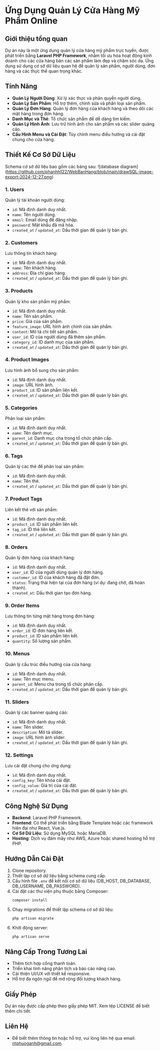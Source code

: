 # Ứng Dụng Quản Lý Cửa Hàng Mỹ Phẩm Online

## Giới thiệu tổng quan
Dự án này là một ứng dụng quản lý cửa hàng mỹ phẩm trực tuyến, được phát triển bằng **Laravel PHP Framework**, nhằm tối ưu hóa hoạt động kinh doanh cho các cửa hàng bán các sản phẩm làm đẹp và chăm sóc da. Ứng dụng sử dụng cơ sở dữ liệu quan hệ để quản lý sản phẩm, người dùng, đơn hàng và các thực thể quan trọng khác.

## Tính Năng
- **Quản Lý Người Dùng**: Xử lý xác thực và phân quyền người dùng.
- **Quản Lý Sản Phẩm**: Hỗ trợ thêm, chỉnh sửa và phân loại sản phẩm.
- **Quản Lý Đơn Hàng**: Quản lý đơn hàng của khách hàng và theo dõi các mặt hàng trong đơn hàng.
- **Danh Mục và Thẻ**: Tổ chức sản phẩm để dễ dàng tìm kiếm.
- **Quản Lý Hình Ảnh**: Lưu trữ hình ảnh cho sản phẩm và các slider quảng cáo.
- **Cấu Hình Menu và Cài Đặt**: Tùy chỉnh menu điều hướng và cài đặt chung cho cửa hàng.

## Thiết Kế Cơ Sở Dữ Liệu
Schema cơ sở dữ liệu bao gồm các bảng sau:
![database diagram] (https://github.com/phanhh122/WebBanHang/blob/main/drawSQL-image-export-2024-12-27.png)

### 1. **Users**
Quản lý tài khoản người dùng:
- `id`: Mã định danh duy nhất.
- `name`: Tên người dùng.
- `email`: Email dùng để đăng nhập.
- `password`: Mật khẩu đã mã hóa.
- `created_at` / `updated_at`: Dấu thời gian để quản lý bản ghi.

### 2. **Customers**
Lưu thông tin khách hàng:
- `id`: Mã định danh duy nhất.
- `name`: Tên khách hàng.
- `address`: Địa chỉ giao hàng.
- `created_at` / `updated_at`: Dấu thời gian để quản lý bản ghi.

### 3. **Products**
Quản lý kho sản phẩm mỹ phẩm:
- `id`: Mã định danh duy nhất.
- `name`: Tên sản phẩm.
- `price`: Giá của sản phẩm.
- `feature_image`: URL hình ảnh chính của sản phẩm.
- `content`: Mô tả chi tiết sản phẩm.
- `user_id`: ID của người dùng đã thêm sản phẩm.
- `category_id`: ID danh mục của sản phẩm.
- `created_at` / `updated_at`: Dấu thời gian để quản lý bản ghi.

### 4. **Product Images**
Lưu hình ảnh bổ sung cho sản phẩm:
- `id`: Mã định danh duy nhất.
- `image`: URL hình ảnh.
- `product_id`: ID sản phẩm liên kết.
- `created_at` / `updated_at`: Dấu thời gian để quản lý bản ghi.

### 5. **Categories**
Phân loại sản phẩm:
- `id`: Mã định danh duy nhất.
- `name`: Tên danh mục.
- `parent_id`: Danh mục cha trong tổ chức phân cấp.
- `created_at` / `updated_at`: Dấu thời gian để quản lý bản ghi.

### 6. **Tags**
Quản lý các thẻ để phân loại sản phẩm:
- `id`: Mã định danh duy nhất.
- `name`: Tên thẻ.
- `created_at` / `updated_at`: Dấu thời gian để quản lý bản ghi.

### 7. **Product Tags**
Liên kết thẻ với sản phẩm:
- `id`: Mã định danh duy nhất.
- `product_id`: ID sản phẩm liên kết.
- `tag_id`: ID thẻ liên kết.
- `created_at` / `updated_at`: Dấu thời gian để quản lý bản ghi.

### 8. **Orders**
Quản lý đơn hàng của khách hàng:
- `id`: Mã định danh duy nhất.
- `user_id`: ID của người dùng quản lý đơn hàng.
- `customer_id`: ID của khách hàng đã đặt đơn.
- `status`: Trạng thái hiện tại của đơn hàng (ví dụ: đang chờ, đã hoàn thành).
- `created_at`: Dấu thời gian tạo đơn hàng.

### 9. **Order Items**
Lưu thông tin từng mặt hàng trong đơn hàng:
- `id`: Mã định danh duy nhất.
- `order_id`: ID đơn hàng liên kết.
- `product_id`: ID sản phẩm liên kết.
- `quantity`: Số lượng sản phẩm.

### 10. **Menus**
Quản lý cấu trúc điều hướng của cửa hàng:
- `id`: Mã định danh duy nhất.
- `name`: Tên mục menu.
- `parent_id`: Menu cha trong tổ chức phân cấp.
- `created_at` / `updated_at`: Dấu thời gian để quản lý bản ghi.

### 11. **Sliders**
Quản lý các banner quảng cáo:
- `id`: Mã định danh duy nhất.
- `name`: Tên slider.
- `description`: Mô tả slider.
- `image`: URL hình ảnh slider.
- `created_at` / `updated_at`: Dấu thời gian để quản lý bản ghi.

### 12. **Settings**
Lưu cài đặt chung cho ứng dụng:
- `id`: Mã định danh duy nhất.
- `config_key`: Tên khóa cài đặt.
- `config_value`: Giá trị của cài đặt.
- `created_at` / `updated_at`: Dấu thời gian để quản lý bản ghi.

## Công Nghệ Sử Dụng
- **Backend**: Laravel PHP Framework.
- **Frontend**: Có thể phát triển bằng Blade Template hoặc các framework hiện đại như React, Vue.js.
- **Cơ Sở Dữ Liệu**: Sử dụng MySQL hoặc MariaDB.
- **Hosting**: Dịch vụ đám mây như AWS, Azure hoặc shared hosting hỗ trợ PHP.

## Hướng Dẫn Cài Đặt
1. Clone repository.
2. Thiết lập cơ sở dữ liệu bằng schema cung cấp.
3. Cấu hình file `.env` để kết nối cơ sở dữ liệu (DB_HOST, DB_DATABASE, DB_USERNAME, DB_PASSWORD).
4. Cài đặt các thư viện phụ thuộc bằng Composer:
   ```bash
   composer install
   ```
5. Chạy migrations để thiết lập schema cơ sở dữ liệu:
   ```bash
   php artisan migrate
   ```
6. Khởi động server:
   ```bash
   php artisan serve
   ```

## Nâng Cấp Trong Tương Lai
- Thêm tích hợp cổng thanh toán.
- Triển khai tính năng phân tích và báo cáo nâng cao.
- Cải thiện UI/UX với thiết kế responsive.
- Hỗ trợ đa ngôn ngữ để mở rộng đối tượng khách hàng.

## Giấy Phép
Dự án này được cấp phép theo giấy phép MIT. Xem tệp LICENSE để biết thêm chi tiết.

## Liên Hệ
- Để biết thêm thông tin hoặc hỗ trợ, vui lòng liên hệ qua email: [ntphuoganh@gmail.com](mailto:ntphuoganhe@gmail.com).


